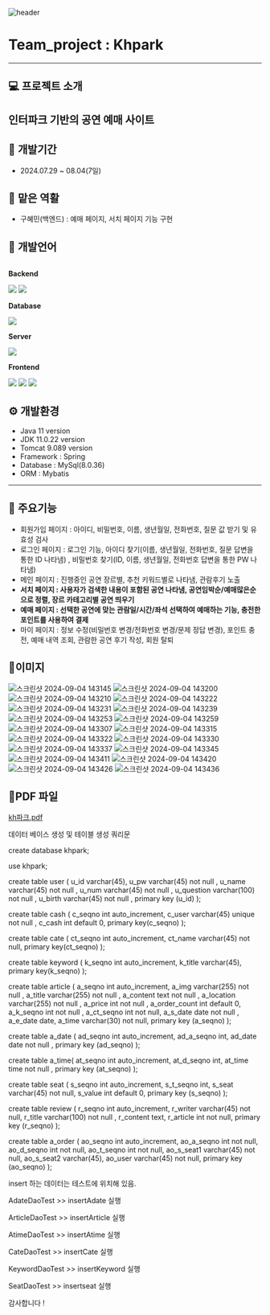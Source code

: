 ![header](https://capsule-render.vercel.app/api?type=wave&color=auto&height=300&section=header&text=Hello&fontSize=90&animation=fadeIn&fontAlignY=38&desc=HyeMin's%20GitHub%20Profile&descAlignY=51&descAlign=62)

#  Team_project : Khpark
---
## 💻 프로젝트 소개
인터파크 기반의 공연 예매 사이트
---
## 📆 개발기간
+ 2024.07.29 ~ 08.04(7일) 

## 👫 맡은 역활
+ 구혜민(백엔드) : 예매 페이지, 서치 페이지 기능 구현

## 📝 개발언어
<div style="display:flex; flex-direction:column; align-items:flex-start;">
    <!-- Backend -->
    <p><strong>Backend</strong></p>
    <div>
        <img src="https://img.shields.io/badge/Java-007396?style=for-the-badge&logo=Java&logoColor=white"> 
        <img src="https://img.shields.io/badge/spring-6DB33F?style=for-the-badge&logo=spring&logoColor=white"> 
    </div>
    <!-- Database -->
    <p><strong>Database</strong></p>
    <div>
        <img src="https://img.shields.io/badge/mysql-4479A1?style=for-the-badge&logo=mysql&logoColor=white"> 
    </div>
    <!-- Server -->
    <p><strong>Server</strong></p>
    <div>
        <img src="https://img.shields.io/badge/apache tomcat-F8DC75?style=for-the-badge&logo=apachetomcat&logoColor=black">
    </div>
    <!-- Frontend -->
    <p><strong>Frontend</strong></p>
    <div>
        <img src="https://img.shields.io/badge/html5-E34F26?style=flat-square&logo=html5&logoColor=white"> 
        <img src="https://img.shields.io/badge/css-1572B6?style=flat-square&logo=css3&logoColor=white"> 
        <img src="https://img.shields.io/badge/javascript-F7DF1E?style=flat-square&logo=javascript&logoColor=black"> 
    </div>
</div>

## ⚙ 개발환경
+ Java 11 version
+ JDK 11.0.22 version
+ Tomcat 9.089 version
+ Framework : Spring
+ Database : MySql(8.0.36)
+ ORM : Mybatis
---
## 📌 주요기능
+ 회원가입 페이지 : 아이디, 비밀번호, 이름, 생년월일, 전화번호, 질문 값 받기 및 유효성 검사
+ 로그인 페이지 : 로그인 기능, 아이디 찾기(이름, 생년월일, 전화번호, 질문 답변을 통한 ID 나타냄) , 비밀번호 찾기(ID, 이름, 생년월일, 전화번호 답변을 통한 PW 나타냄)
+ 메인 페이지 : 진행중인 공연 장르별, 추천 키워드별로 나타냄, 관람후기 노출
+ <b>서치 페이지 : 사용자가 검색한 내용이 포함된 공연 나타냄, 공연임박순/예매많은순으로 정렬, 장르 카테고리별 공연 띄우기</b>
+ <b>예매 페이지 : 선택한 공연에 맞는 관람일/시간/좌석 선택하여 예매하는 기능, 충전한 포인트를 사용하여 결제</b>
+ 마이 페이지 : 정보 수정(비밀번호 변경/전화번호 변경/문제 정답 변경), 포인트 충전, 예매 내역 조회, 관람한 공연 후기 작성, 회원 탈퇴
  

## 📎이미지
![스크린샷 2024-09-04 143145](https://github.com/user-attachments/assets/85d7832c-e64c-4221-bb29-7eba1f10fa66)
![스크린샷 2024-09-04 143200](https://github.com/user-attachments/assets/481e15d1-5fc6-4196-abc2-ee215feac1f0)
![스크린샷 2024-09-04 143210](https://github.com/user-attachments/assets/ba9713a1-c23b-415a-96ba-7d8ed8aa8d33)
![스크린샷 2024-09-04 143222](https://github.com/user-attachments/assets/aa19ed93-dd56-420b-893d-64d18ed1c7a4)
![스크린샷 2024-09-04 143231](https://github.com/user-attachments/assets/c5aa66dc-3b55-4101-988a-b940d722ab50)
![스크린샷 2024-09-04 143239](https://github.com/user-attachments/assets/b54bcc02-8544-43f0-a3a3-d0a3f0bbf6f2)
![스크린샷 2024-09-04 143253](https://github.com/user-attachments/assets/83ec8bed-33cf-41a6-ac53-8dbd9c2e055f)
![스크린샷 2024-09-04 143259](https://github.com/user-attachments/assets/932536eb-14ba-4e7c-bd70-3ba4d5a24edd)
![스크린샷 2024-09-04 143307](https://github.com/user-attachments/assets/2a881e70-2591-4a46-bc65-0446eaadd37f)
![스크린샷 2024-09-04 143315](https://github.com/user-attachments/assets/d21dd538-df92-4fc8-bfd5-18d501f1bf33)
![스크린샷 2024-09-04 143322](https://github.com/user-attachments/assets/7ba964eb-e090-4e09-8700-ab5df71eee14)
![스크린샷 2024-09-04 143330](https://github.com/user-attachments/assets/ca2f46af-bfb9-41dd-9736-ffe3293790e0)
![스크린샷 2024-09-04 143337](https://github.com/user-attachments/assets/22d7c6ab-3901-465d-96e3-791cd50d7045)
![스크린샷 2024-09-04 143345](https://github.com/user-attachments/assets/3cce2f35-2181-49fe-b513-ecfdac4b8695)
![스크린샷 2024-09-04 143411](https://github.com/user-attachments/assets/3239f686-9704-4397-bd46-65a5f27f0758)
![스크린샷 2024-09-04 143420](https://github.com/user-attachments/assets/8bbbdd69-2e72-4a14-a773-ae025a41f1ce)
![스크린샷 2024-09-04 143426](https://github.com/user-attachments/assets/37c314ef-aa85-4c6e-9149-3de0ecb2e78d)
![스크린샷 2024-09-04 143436](https://github.com/user-attachments/assets/9da0b5e8-975e-463a-bad8-0bddb508078b)





## 📎PDF 파일
[kh파크.pdf](https://github.com/user-attachments/files/16861301/kh.pdf)


데이터 베이스 생성 및 테이블 생성 쿼리문

create database khpark;

use khpark;

create table user (
    u_id varchar(45),
    u_pw varchar(45) not null ,
    u_name varchar(45) not null ,
    u_num varchar(45) not null ,
    u_question varchar(100) not null ,
    u_birth varchar(45) not null ,
    primary key (u_id)
);


create table cash (
    c_seqno int auto_increment,
    c_user varchar(45) unique not null ,
    c_cash int default 0,
    primary key(c_seqno)
);

create table cate (
    ct_seqno int auto_increment,
    ct_name varchar(45) not null,
    primary key(ct_seqno)
);

create table keyword (
    k_seqno int auto_increment,
    k_title varchar(45),
    primary key(k_seqno)
);

create table article (
    a_seqno int auto_increment,
    a_img varchar(255) not null ,
    a_title varchar(255) not null ,
    a_content text not null ,
    a_location varchar(255) not null ,
    a_price int not null ,
    a_order_count int default 0,
    a_k_seqno int not null ,
    a_ct_seqno int not null,
    a_s_date date not null ,
    a_e_date date,
    a_time varchar(30) not null,
    primary key (a_seqno)
);

create table a_date (
    ad_seqno int auto_increment,
    ad_a_seqno int,
    ad_date date not null ,
    primary key (ad_seqno)
);

create table a_time(
    at_seqno int auto_increment,
    at_d_seqno int,
    at_time time not null ,
    primary key (at_seqno)
);


create table seat (
    s_seqno int auto_increment,
    s_t_seqno int,
    s_seat varchar(45) not null,
    s_value int default 0,
    primary key (s_seqno)
);

create table review (
    r_seqno int auto_increment,
    r_writer varchar(45) not null,
    r_title varchar(100) not null ,
    r_content text,
    r_article int not null,
    primary key (r_seqno)
);

create table a_order (
    ao_seqno int auto_increment,
    ao_a_seqno int  not null,
    ao_d_seqno int not null,
    ao_t_seqno int not null,
    ao_s_seat1 varchar(45) not null,
    ao_s_seat2 varchar(45),
    ao_user varchar(45) not null,
    primary key (ao_seqno)
);

insert 하는 데이터는 테스트에 위치해 있음.

AdateDaoTest   >> insertAdate 실행

ArticleDaoTest >> insertArticle 실행

AtimeDaoTest   >> insertAtime 실행

CateDaoTest    >> insertCate 실행

KeywordDaoTest >> insertKeyword 실행

SeatDaoTest    >> insertseat 실행

감사합니다 !
